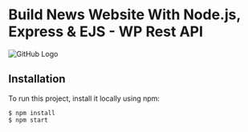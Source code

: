 # Build News Website With Node.js, Express & EJS - WP Rest API

![GitHub Logo]()

## Installation

To run this project, install it locally using npm:

```
$ npm install
$ npm start
```
